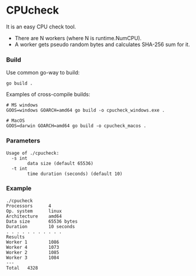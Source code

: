 # CPUcheck

It is an easy CPU check tool.

- There are N workers (where N is runtime.NumCPU).
- A worker gets pseudo random bytes and calculates SHA-256 sum for it.

### Build

Use common go-way to build:

```
go build .
```

Examples of cross-compile builds:

```
# MS windows
GOOS=windows GOARCH=amd64 go build -o cpucheck_windows.exe .

# MacOS
GOOS=darwin GOARCH=amd64 go build -o cpucheck_macos .
```

### Parameters

```
Usage of ./cpucheck:
  -s int
        data size (default 65536)
  -t int
        time duration (seconds) (default 10)
```

### Example

```
./cpucheck
Processors      4
Op. system      linux
Architecture    amd64
Data size       65536 bytes
Duration        10 seconds
. . . . . . . . . . .
Results
Worker 1        1086
Worker 4        1073
Worker 2        1085
Worker 3        1084
---
Total   4328
```
